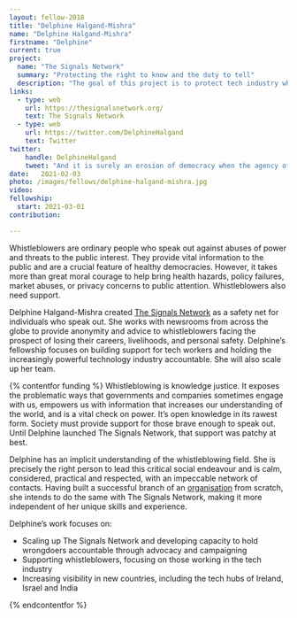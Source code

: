```yaml
---
layout: fellow-2018
title: "Delphine Halgand-Mishra"
name: "Delphine Halgand-Mishra"
firstname: "Delphine"
current: true
project:
  name: "The Signals Network"
  summary: "Protecting the right to know and the duty to tell"
  description: "The goal of this project is to protect tech industry whistleblowers, hold tech power accountable, and advance public knowledge of wrongdoing."
links:
  - type: web
    url: https://thesignalsnetwork.org/
    text: The Signals Network
  - type: web
    url: https://twitter.com/DelphineHalgand
    text: Twitter
twitter:
    handle: DelphineHalgand
    tweet: "And it is surely an erosion of democracy when the agency of an elected government is reduced proportionately to the pace with which private companies are empowered. brilliant @MarietjeSchaake as always."
date:   2021-02-03
photo: /images/fellows/delphine-halgand-mishra.jpg
video:
fellowship:
  start: 2021-03-01
contribution:

---
```

Whistleblowers are ordinary people who speak out against abuses of power and threats to the public interest. They provide vital information to the public and are a crucial feature of healthy democracies. However, it takes more than great moral courage to help bring health hazards, policy failures, market abuses, or privacy concerns to public attention. Whistleblowers also need support.

Delphine Halgand-Mishra created [The Signals Network](https://thesignalsnetwork.org/) as a safety net for individuals who speak out. She works with newsrooms from across the globe to provide anonymity and advice to whistleblowers facing the prospect of losing their careers, livelihoods, and personal safety. Delphine’s fellowship focuses on building support for tech workers and holding the increasingly powerful technology industry accountable. She will also scale up her team.

{% contentfor funding %}
Whistleblowing is knowledge justice. It exposes the problematic ways that governments and companies sometimes engage with us, empowers us with information that increases our understanding of the world, and is a vital check on power. It’s open knowledge in its rawest form. Society must provide support for those brave enough to speak out. Until Delphine launched The Signals Network, that support was patchy at best.

Delphine has an implicit understanding of the whistleblowing field. She is precisely the right person to lead this critical social endeavour and is calm, considered, practical and respected, with an impeccable network of contacts. Having built a successful branch of an [organisation](https://rsf.org/en/our-board) from scratch, she intends to do the same with The Signals Network, making it more independent of her unique skills and experience. 

Delphine’s work focuses on: 

 - Scaling up The Signals Network and developing capacity to hold wrongdoers accountable through advocacy and campaigning
 - Supporting whistleblowers, focusing on those working in the tech industry 
 - Increasing visibility in new countries, including the tech hubs of Ireland, Israel and India


{% endcontentfor %}